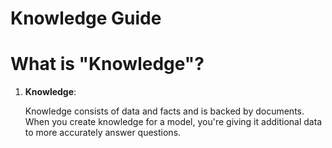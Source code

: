 # Knowledge Guide

# What is "Knowledge"?

1. **Knowledge**:

    Knowledge consists of data and facts and is backed by documents. When you create knowledge for a model, you're giving it additional data to more
    accurately answer questions.

<!-- 

TODO: Replace when there are actual Knowledge PRs coming in that are correctly formatted. However this one has been identified as an example of a good one.

[Example knowledge contribution](https://github.com/instruct-lab/taxonomy/pull/50)

-->
